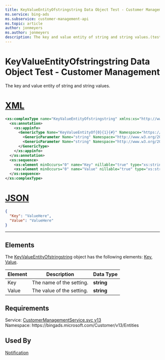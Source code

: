 ```yaml
---
title: KeyValueEntityOfstringstring Data Object Test - Customer Management
ms.service: bing-ads
ms.subservice: customer-management-api
ms.topic: article
author: jonmeyers
ms.author: jonmeyers
description: The key and value entity of string and string values.(test)
---
```

# KeyValueEntityOfstringstring Data Object Test - Customer Management
The key and value entity of string and string values.

# [XML](#tab/xml)

```xml
<xs:complexType name="KeyValueEntityOfstringstring" xmlns:xs="http://www.w3.org/2001/XMLSchema">
  <xs:annotation>
    <xs:appinfo>
      <GenericType Name="KeyValueEntityOf{0}{1}{#}" Namespace="https://bingads.microsoft.com/Customer/v13/Entities" xmlns="http://schemas.microsoft.com/2003/10/Serialization/">
        <GenericParameter Name="string" Namespace="http://www.w3.org/2001/XMLSchema" />
        <GenericParameter Name="string" Namespace="http://www.w3.org/2001/XMLSchema" />
      </GenericType>
    </xs:appinfo>
  </xs:annotation>
  <xs:sequence>
    <xs:element minOccurs="0" name="Key" nillable="true" type="xs:string" />
    <xs:element minOccurs="0" name="Value" nillable="true" type="xs:string" />
  </xs:sequence>
</xs:complexType>
```

# [JSON](#tab/json)

```json
{
  "Key": "ValueHere",
  "Value": "ValueHere"
}
```

-----

## <a name="elements"></a>Elements

The [KeyValueEntityOfstringstring](keyvalueentityofstringstring.md) object has the following elements: [Key](#key), [Value](#value).

|Element|Description|Data Type|
|-----------|---------------|-------------|
|<a name="key"></a>Key|The name of the setting.|**string**|
|<a name="value"></a>Value|The value of the setting.|**string**|

## Requirements
Service: [CustomerManagementService.svc v13](https://clientcenter.api.bingads.microsoft.com/Api/CustomerManagement/v13/CustomerManagementService.svc)  
Namespace: https\://bingads.microsoft.com/Customer/v13/Entities  

## Used By
[Notification](notification.md)  
